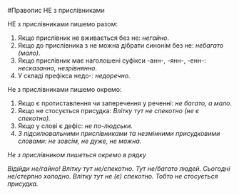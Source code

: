 #Правопис НЕ з прислiвниками


<span class="p1">НЕ з прислiвниками пишемо разом:</span>
1. Якщо прислiвник не вживається без не: <i>негайно</i>.
2. Якщо до прислiвника з не можна дiбрати синонiм без не: <i>небагато (мало)</i>.
3. Якщо прислiвник має наголошенi суфiкси <span class="p1">-анн-, -янн-, -енн-</span>: <i>несказанно, незрiвнянно</i>.
4. У складi префiкса <span class="p1">недо-</span>: <i>недоречно</i>.


<span class="p1">Не з прислiвниками пишемо окремо:</span>
1. Якщо є протиставлення чи заперечення у реченнi: <i>не багато, а мало</i>.
2. Якщо не стосується присудка: <i>Влiтку тут не спекотно (не є спекотно).</i>
3. Якщо у словi є дефiс: <i>не по-людськи<i>.
4. З пiдсилювальними прислiвниками та незмiнними присудковими словами: <i>не зовсiм, не дуже, не можна.</i>
 

<quiz> 
    <question>
       <p>Не з прислівником пишеться окремо в рядку</p>
           <answer>Відійди не/гайно!</answer>
           <answer correct>Влітку тут не/спекотно.</answer>
           <answer>Тут не/багато людей.</answer>
           <answer>Сьогодні не/стерпно холодно.</answer>
      <explanation>
Влітку тут не (є) спекотно. Тобто не стосується присудка.
 </explanation>
    </question>
</quiz> 
